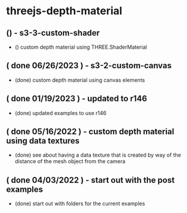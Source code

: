 # threejs-depth-material

<!-- CUSTOM SECTION -->

## () - s3-3-custom-shader
* () custom depth material using THREE.ShaderMaterial


<!-- DONE -->

## ( done 06/26/2023 ) - s3-2-custom-canvas
* (done) custom depth material using canvas elements

## ( done 01/19/2023 ) - updated to r146
* (done) updated examples to use r146

## ( done 05/16/2022 ) - custom depth material using data textures
* (done) see about having a data texture that is created by way of the distance of the mesh object from the camera

## ( done 04/03/2022 ) - start out with the post examples
* (done) start out with folders for the current examples